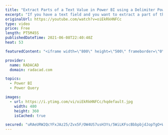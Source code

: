 ```yaml
---
title: "Extract Parts of a Text Value in Power BI using a Delimiter Power Query Transformation"
excerpt: "If you have a text field and you want to extract a part of that text field, there are multiple ways to do that. You can do this using the SUBSTRING function in DAX. However, These types of actions are better to be done using Power Query transformations. Fortunately, Power Query is very easy and simple"
originalUrl: https://youtube.com/watch?v=oiEkRkHNFCc
type: video
price: Free
length: PT5M45S
publishedDateTime: 2021-06-08T22:40:40Z
heat: 53

featuredContent: "<iframe width=\"800\" height=\"500\" frameborder=\"0\" src=\"https://www.youtube.com/embed/oiEkRkHNFCc\" allow=\"accelerometer; autoplay; encrypted-media; gyroscope; picture-in-picture\" allowfullscreen></iframe>"

provider:
  name: RADACAD
  domain: radacad.com

topics:
  - Power BI
  - Power Query

images:
  - url: https://i.ytimg.com/vi/oiEkRkHNFCc/hqdefault.jpg
    width: 480
    height: 360
    isCached: true

secured: "uRAeURW2QcYFxJAz25/Zvx5F/OW4US7usH3Ys/5WiLKFscBbbpbjdJopTgO+WaYBguQ4CMYEhOMeK2KJd8AgZp4sX3ROgFPxHdykUM8RTSKEWDuNmN0pBr1hvCkdkxbZHIC3Q292oLhoV7k0NlLvgJGgxGUZyd/RXj/ah+xk8x+/euxyCPd3vGNfZVw0Sng/ZgDU9OeKtBLskBovp5ilFVH7Y7UImvkjBDSAfQY0iCUjj1v1YyIktIxnAwXc1T/Z1FTBfk53AiwWgSJCaDstrVYn8KHRATAlqIYxyr0JLYFV/bTiPScyMPNrgI5yjsBZqwYi7ZXcz9ZyzCDu10Chl4KvUbRm4O5i7OFXdQsWiP9Fjm7kKQi1bCsE7NV1y6vO37fQHHYG3TGg9im3AwZP7ifGRmfPO1qCWMuhJ1hpEN0=;kBFQJLnoblQG0vPzGcg5ow=="
---
```


